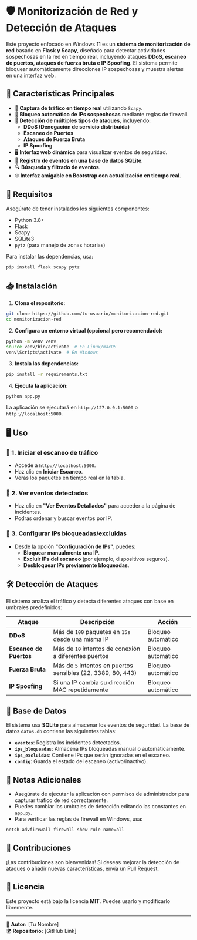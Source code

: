 # 🛡️ Monitorización de Red y Detección de Ataques

Este proyecto enfocado en Windows 11 es un **sistema de monitorización de red** basado en **Flask y Scapy**, diseñado para detectar actividades sospechosas en la red en tiempo real, incluyendo ataques **DDoS, escaneo de puertos, ataques de fuerza bruta e IP Spoofing**. El sistema permite bloquear automáticamente direcciones IP sospechosas y muestra alertas en una interfaz web.

## 📌 Características Principales
- 📡 **Captura de tráfico en tiempo real** utilizando `Scapy`.
- 🛑 **Bloqueo automático de IPs sospechosas** mediante reglas de firewall.
- 🚨 **Detección de múltiples tipos de ataques**, incluyendo:
  - **DDoS (Denegación de servicio distribuida)**
  - **Escaneo de Puertos**
  - **Ataques de Fuerza Bruta**
  - **IP Spoofing**
- 🖥 **Interfaz web dinámica** para visualizar eventos de seguridad.
- 📝 **Registro de eventos en una base de datos SQLite**.
- 🔍 **Búsqueda y filtrado de eventos**.
- 🌐 **Interfaz amigable en Bootstrap con actualización en tiempo real**.

## 🚀 Requisitos

Asegúrate de tener instalados los siguientes componentes:

- Python 3.8+
- Flask
- Scapy
- SQLite3
- `pytz` (para manejo de zonas horarias)

Para instalar las dependencias, usa:
```bash
pip install flask scapy pytz
```

## 📥 Instalación

1. **Clona el repositorio:**
```bash
git clone https://github.com/tu-usuario/monitorizacion-red.git
cd monitorizacion-red
```
2. **Configura un entorno virtual (opcional pero recomendado):**
```bash
python -m venv venv
source venv/bin/activate  # En Linux/macOS
venv\Scripts\activate  # En Windows
```
3. **Instala las dependencias:**
```bash
pip install -r requirements.txt
```
4. **Ejecuta la aplicación:**
```bash
python app.py
```

La aplicación se ejecutará en `http://127.0.0.1:5000` o `http://localhost:5000`.

## 🖥 Uso
### 🔹 1. Iniciar el escaneo de tráfico
- Accede a `http://localhost:5000`.
- Haz clic en **Iniciar Escaneo**.
- Verás los paquetes en tiempo real en la tabla.

### 🔹 2. Ver eventos detectados
- Haz clic en **"Ver Eventos Detallados"** para acceder a la página de incidentes.
- Podrás ordenar y buscar eventos por IP.

### 🔹 3. Configurar IPs bloqueadas/excluidas
- Desde la opción **"Configuración de IPs"**, puedes:
  - **Bloquear manualmente una IP**.
  - **Excluir IPs del escaneo** (por ejemplo, dispositivos seguros).
  - **Desbloquear IPs previamente bloqueadas**.

## 🛠 Detección de Ataques
El sistema analiza el tráfico y detecta diferentes ataques con base en umbrales predefinidos:

| Ataque | Descripción | Acción |
|--------|------------|--------|
| **DDoS** | Más de `100` paquetes en `15s` desde una misma IP | Bloqueo automático |
| **Escaneo de Puertos** | Más de `10` intentos de conexión a diferentes puertos | Bloqueo automático |
| **Fuerza Bruta** | Más de `5` intentos en puertos sensibles (22, 3389, 80, 443) | Bloqueo automático |
| **IP Spoofing** | Si una IP cambia su dirección MAC repetidamente | Bloqueo automático |

## 📄 Base de Datos
El sistema usa **SQLite** para almacenar los eventos de seguridad. La base de datos `datos.db` contiene las siguientes tablas:
- **`eventos`**: Registra los incidentes detectados.
- **`ips_bloqueadas`**: Almacena IPs bloqueadas manual o automáticamente.
- **`ips_excluidas`**: Contiene IPs que serán ignoradas en el escaneo.
- **`config`**: Guarda el estado del escaneo (activo/inactivo).

## 📌 Notas Adicionales
- Asegúrate de ejecutar la aplicación con permisos de administrador para capturar tráfico de red correctamente.
- Puedes cambiar los umbrales de detección editando las constantes en `app.py`.
- Para verificar las reglas de firewall en Windows, usa:
```bash
netsh advfirewall firewall show rule name=all
```

## 👥 Contribuciones
¡Las contribuciones son bienvenidas! Si deseas mejorar la detección de ataques o añadir nuevas características, envía un Pull Request.

## 📜 Licencia
Este proyecto está bajo la licencia **MIT**. Puedes usarlo y modificarlo libremente.

---
📌 **Autor:** [Tu Nombre]  
🌍 **Repositorio:** [GitHub Link]  

